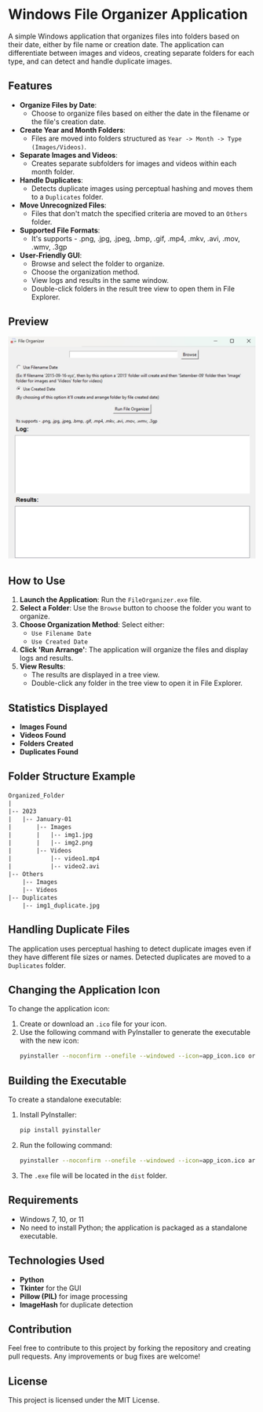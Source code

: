 # Windows File Organizer Application

A simple Windows application that organizes files into folders based on their date, either by file name or creation date. The application can differentiate between images and videos, creating separate folders for each type, and can detect and handle duplicate images.

## Features
- **Organize Files by Date**:
  - Choose to organize files based on either the date in the filename or the file's creation date.
- **Create Year and Month Folders**:
  - Files are moved into folders structured as `Year -> Month -> Type (Images/Videos)`.
- **Separate Images and Videos**:
  - Creates separate subfolders for images and videos within each month folder.
- **Handle Duplicates**:
  - Detects duplicate images using perceptual hashing and moves them to a `Duplicates` folder.
- **Move Unrecognized Files**:
  - Files that don't match the specified criteria are moved to an `Others` folder.
- **Supported File Formats**:
  - It's supports - .png, .jpg, .jpeg, .bmp, .gif, .mp4, .mkv, .avi, .mov, .wmv, .3gp
- **User-Friendly GUI**:
  - Browse and select the folder to organize.
  - Choose the organization method.
  - View logs and results in the same window.
  - Double-click folders in the result tree view to open them in File Explorer.

## Preview
![Alt text](screenshot.jpg?raw=true "Windows File Organizer Application")

## How to Use
1. **Launch the Application**: Run the `FileOrganizer.exe` file.
2. **Select a Folder**: Use the `Browse` button to choose the folder you want to organize.
3. **Choose Organization Method**: Select either:
   - `Use Filename Date`
   - `Use Created Date`
4. **Click 'Run Arrange'**: The application will organize the files and display logs and results.
5. **View Results**:
   - The results are displayed in a tree view.
   - Double-click any folder in the tree view to open it in File Explorer.

## Statistics Displayed
- **Images Found**
- **Videos Found**
- **Folders Created**
- **Duplicates Found**

## Folder Structure Example
```
Organized_Folder
|
|-- 2023
|   |-- January-01
|       |-- Images
|       |   |-- img1.jpg
|       |   |-- img2.png
|       |-- Videos
|           |-- video1.mp4
|           |-- video2.avi
|-- Others
    |-- Images
    |-- Videos
|-- Duplicates
    |-- img1_duplicate.jpg
```

## Handling Duplicate Files
The application uses perceptual hashing to detect duplicate images even if they have different file sizes or names. Detected duplicates are moved to a `Duplicates` folder.

## Changing the Application Icon
To change the application icon:
1. Create or download an `.ico` file for your icon.
2. Use the following command with PyInstaller to generate the executable with the new icon:
   ```bash
   pyinstaller --noconfirm --onefile --windowed --icon=app_icon.ico organize_files_by_date.py
   ```

## Building the Executable
To create a standalone executable:
1. Install PyInstaller:
   ```bash
   pip install pyinstaller
   ```
2. Run the following command:
   ```bash
   pyinstaller --noconfirm --onefile --windowed --icon=app_icon.ico arrange-files-ui.py
   ```
3. The `.exe` file will be located in the `dist` folder.

## Requirements
- Windows 7, 10, or 11
- No need to install Python; the application is packaged as a standalone executable.

## Technologies Used
- **Python**
- **Tkinter** for the GUI
- **Pillow (PIL)** for image processing
- **ImageHash** for duplicate detection

## Contribution
Feel free to contribute to this project by forking the repository and creating pull requests. Any improvements or bug fixes are welcome!

## License
This project is licensed under the MIT License.
